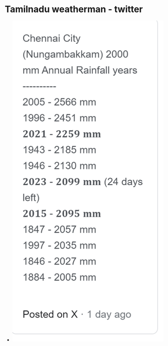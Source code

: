 # Tamilnadu weatherman - twitter

* ![Chennai-Highest-Rainfall-Stats](images/chennai-rainfall-stats-01.png)

